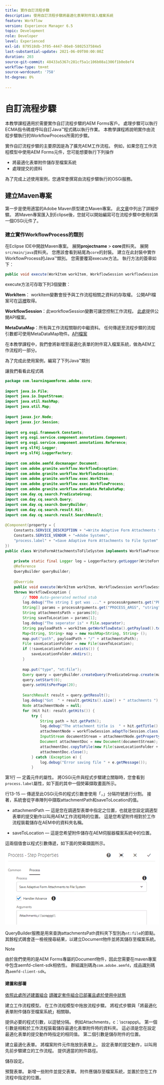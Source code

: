 ```yaml
---
title: 實作自訂流程步驟
description: 使用自訂流程步驟將最適化表單附件寫入檔案系統
feature: Workflow
version: Experience Manager 6.5
topic: Development
role: Developer
level: Experienced
exl-id: 879518db-3f05-4447-86e8-5802537584e5
last-substantial-update: 2021-06-09T00:00:00Z
duration: 203
source-git-commit: 48433a5367c281cf5a1c106b08a1306f1b0e8ef4
workflow-type: tm+mt
source-wordcount: '758'
ht-degree: 0%

---
```


# 自訂流程步驟

本教學課程適用於需要實作自訂流程步驟的AEM Forms客戶。 處理步驟可以執行ECMA指令碼或呼叫自訂Java™程式碼以執行作業。 本教學課程將說明實作由流程步驟執行的WorkflowProcess所需的步驟。

實作自訂流程步驟的主要原因是為了擴充AEM工作流程。 例如，如果您在工作流程模型中使用AEM Forms元件，您可能想要執行下列操作

* 將最適化表單附件儲存至檔案系統
* 處理提交的資料

為了完成上述使用案例，您通常會撰寫由流程步驟執行的OSGi服務。

## 建立Maven專案

第一步是使用適當的Adobe Maven原型建立Maven專案。 此[文章](https://experienceleague.adobe.com/docs/experience-manager-learn/forms/creating-your-first-osgi-bundle/create-your-first-osgi-bundle.html)中列出了詳細步驟。 將Maven專案匯入到Eclipse後，您就可以開始編寫可在流程步驟中使用的第一個OSGi元件了。


### 建立實作WorkflowProcess的類別

在Eclipse IDE中開啟Maven專案。 展開&#x200B;**projectname** > **core**&#x200B;資料夾。 展開`src/main/java`資料夾。 您應該會看到結尾為`core`的封裝。 建立在此封裝中實作WorkflowProcess的Java™類別。 您需要覆寫execute方法。 執行方法的簽章如下：

```java
public void execute(WorkItem workItem, WorkflowSession workflowSession, MetaDataMap processArguments) throws WorkflowException 
```

execute方法可存取下列3個變數：

**WorkItem**： workItem變數會授予與工作流程相關之資料的存取權。 公開API檔案可在[這裡](https://helpx.adobe.com/experience-manager/6-3/sites/developing/using/reference-materials/diff-previous/changes/com.adobe.granite.workflow.WorkflowSession.html)取得。

**WorkflowSession**：此workflowSession變數可讓您控制工作流程。 [此處](https://helpx.adobe.com/experience-manager/6-3/sites/developing/using/reference-materials/diff-previous/changes/com.adobe.granite.workflow.WorkflowSession.html)提供公開API檔案。

**MetaDataMap**：所有與工作流程關聯的中繼資料。 任何傳遞至流程步驟的流程引數都可使用MetaDataMap物件。[API檔案](https://helpx.adobe.com/experience-manager/6-5/sites/developing/using/reference-materials/javadoc/com/adobe/granite/workflow/metadata/MetaDataMap.html)

在本教學課程中，我們會將新增至最適化表單的附件寫入檔案系統，做為AEM工作流程的一部分。

為了完成此使用案例，編寫了下列Java™類別

讓我們看看此程式碼

```java
package com.learningaemforms.adobe.core;

import java.io.File;
import java.io.InputStream;
import java.util.HashMap;
import java.util.Map;

import javax.jcr.Node;
import javax.jcr.Session;

import org.osgi.framework.Constants;
import org.osgi.service.component.annotations.Component;
import org.osgi.service.component.annotations.Reference;
import org.slf4j.Logger;
import org.slf4j.LoggerFactory;

import com.adobe.aemfd.docmanager.Document;
import com.adobe.granite.workflow.WorkflowException;
import com.adobe.granite.workflow.WorkflowSession;
import com.adobe.granite.workflow.exec.WorkItem;
import com.adobe.granite.workflow.exec.WorkflowProcess;
import com.adobe.granite.workflow.metadata.MetaDataMap;
import com.day.cq.search.PredicateGroup;
import com.day.cq.search.Query;
import com.day.cq.search.QueryBuilder;
import com.day.cq.search.result.Hit;
import com.day.cq.search.result.SearchResult;

@Component(property = {
    Constants.SERVICE_DESCRIPTION + "=Write Adaptive Form Attachments to File System",
    Constants.SERVICE_VENDOR + "=Adobe Systems",
    "process.label" + "=Save Adaptive Form Attachments to File System"
})
public class WriteFormAttachmentsToFileSystem implements WorkflowProcess {

    private static final Logger log = LoggerFactory.getLogger(WriteFormAttachmentsToFileSystem.class);
    @Reference
    QueryBuilder queryBuilder;

    @Override
    public void execute(WorkItem workItem, WorkflowSession workflowSession, MetaDataMap processArguments)
    throws WorkflowException {
        // TODO Auto-generated method stub
        log.debug("The string I got was ..." + processArguments.get("PROCESS_ARGS", "string").toString());
        String[] params = processArguments.get("PROCESS_ARGS", "string").toString().split(",");
        String attachmentsPath = params[0];
        String saveToLocation = params[1];
        log.debug("The seperator is" + File.separator);
        String payloadPath = workItem.getWorkflowData().getPayload().toString();
        Map<String, String> map = new HashMap<String, String> ();
        map.put("path", payloadPath + "/" + attachmentsPath);
        File saveLocationFolder = new File(saveToLocation);
        if (!saveLocationFolder.exists()) {
            saveLocationFolder.mkdirs();
        }

        map.put("type", "nt:file");
        Query query = queryBuilder.createQuery(PredicateGroup.create(map), workflowSession.adaptTo(Session.class));
        query.setStart(0);
        query.setHitsPerPage(20);

        SearchResult result = query.getResult();
        log.debug("Got  " + result.getHits().size() + " attachments ");
        Node attachmentNode = null;
        for (Hit hit: result.getHits()) {
            try {
                String path = hit.getPath();
                log.debug("The attachment title is  " + hit.getTitle() + " and the attachment path is  " + path);
                attachmentNode = workflowSession.adaptTo(Session.class).getNode(path + "/jcr:content");
                InputStream documentStream = attachmentNode.getProperty("jcr:data").getBinary().getStream();
                Document attachmentDoc = new Document(documentStream);
                attachmentDoc.copyToFile(new File(saveLocationFolder + File.separator + hit.getTitle()));
                attachmentDoc.close();
            } catch (Exception e) {
                log.debug("Error saving file " + e.getMessage());
            }
```

第1行 — 定義元件的屬性。 將OSGi元件與程式步驟建立關聯時，您會看到`process.label`屬性，如下面的其中一個熒幕擷取畫面所示。

行13-15 — 傳遞至此OSGi元件的程式引數會使用「，」分隔符號進行分割。 接著，系統會從字串陣列中擷取attachmentPath和saveToLocation的值。

* attachmentPath — 這是您在調適型表單中指定之位置，也就是您設定調適型表單的提交動作以叫用AEM工作流程時的位置。 這是您希望附件相對於工作流程裝載儲存在AEM中的資料夾名稱。

* saveToLocation — 這是您希望附件儲存在AEM伺服器檔案系統中的位置。

這兩個值會以程式引數傳遞，如下面的熒幕擷圖所示。

![ProcessStep](assets/implement-process-step.gif)

QueryBuilder服務是用來查詢attachmentsPath資料夾下型別為`nt:file`的節點。 其餘程式碼會逐一檢視搜尋結果，以建立Document物件並將其儲存至檔案系統。


>[!NOTE]
>
>由於我們使用的是AEM Forms專屬的Document物件，因此您需要在maven專案中包含aemfd-client-sdk相依性。 群組識別碼為`com.adobe.aemfd`，成品識別碼為`aemfd-client-sdk`。

#### 建置和部署

[依照此處所述建置組合](https://experienceleague.adobe.com/docs/experience-manager-learn/forms/creating-your-first-osgi-bundle/create-your-first-osgi-bundle.html)
[請確定套件組合已部署且處於使用中狀態](http://localhost:4502/system/console/bundles)

建立工作流程模型。 在工作流程模型中拖放流程步驟。 將程式步驟與「將最適化表單附件儲存至檔案系統」相關聯。

提供必要的程式引數，以逗號分隔。 例如Attachments，c：\\scrappp\\。 第一個引數是相較於工作流程裝載儲存最適化表單附件時的資料夾。 這必須是您在設定最適化表單的提交動作時指定的相同值。 第二個引數是儲存附件的位置。

建立最適化表單。 將檔案附件元件拖放到表單上。 設定表單的提交動作，以叫用先前步驟建立的工作流程。 提供適當的附件路徑。

儲存設定。

預覽表單。 新增一些附件並提交表單。 附件應儲存至檔案系統，並置於您在工作流程中指定的位置。
